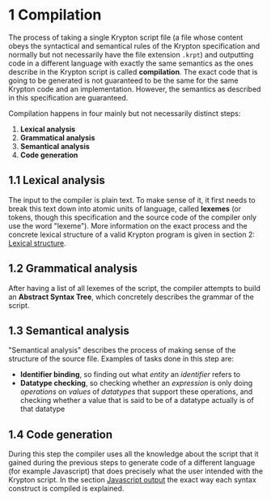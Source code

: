 # 1 Compilation

The process of taking a single Krypton script file (a file whose content obeys the syntactical and semantical rules of the Krypton specification and normally but not necessarily have the file extension `.krpt`) and outputting code in a different language with exactly the same semantics as the ones describe in the Krypton script is called **compilation**. The exact code that is going to be generated is not guaranteed to be the same for the same Krypton code and an implementation. However, the semantics as described in this specification are guaranteed.

Compilation happens in four mainly but not necessarily distinct steps:

1. **Lexical analysis**
2. **Grammatical analysis**
3. **Semantical analysis**
4. **Code generation**

## 1.1 Lexical analysis

The input to the compiler is plain text. To make sense of it, it first needs to break this text down into atomic units of language, called **lexemes** (or tokens, though this specification and the source code of the compiler only use the word "lexeme"). More information on the exact process and the concrete lexical structure of a valid Krypton program is given in section 2: <u>Lexical structure</u>.

## 1.2 Grammatical analysis

After having a list of all lexemes of the script, the compiler attempts to build an **Abstract Syntax Tree**, which concretely describes the grammar of the script.

## 1.3 Semantical analysis

"Semantical analysis" describes the process of making sense of the structure of the source file. Examples of tasks done in this step are:

- **Identifier binding**, so finding out what *entity* an *identifier* refers to
- **Datatype checking**, so checking whether an *expression* is only doing *operations* on *values* of *datatypes* that support these operations, and checking whether a value that is said to be of a datatype actually is of that datatype

## 1.4 Code generation

During this step the compiler uses all the knowledge about the script that it gained during the previous steps to generate code of a different language (for example Javascript) that does precisely what the user intended with the Krypton script. In the section <u>Javascript output</u> the exact way each syntax construct is compiled is explained.